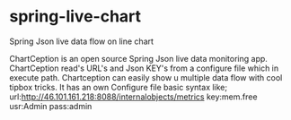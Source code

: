 # spring-live-chart
Spring Json live data flow on line chart

ChartCeption is an open source Spring Json live data monitoring app.
ChartCeption read's URL's and Json KEY's from a configure file which in execute path.
Chartception can easily show u multiple data flow with cool tipbox tricks.
It has an own Configure file basic syntax like;
url:http://46.101.161.218:8088/internalobjects/metrics
key:mem.free
usr:Admin
pass:admin


